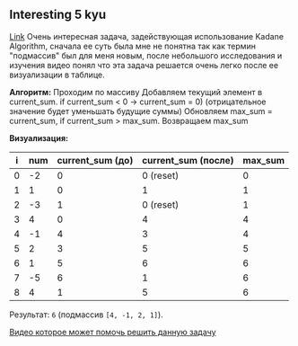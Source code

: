 ## Interesting 5 kyu
[Link](https://www.codewars.com/kata/54521e9ec8e60bc4de000d6c "Link")
Очень интересная задача, задействующая использование Kadane Algorithm, сначала ее суть была мне не понятна так как термин "подмассив" был для меня новым, после небольшого исследования и изучения видео понял что эта задача решается очень легко после ее визуализации в таблице.

**Алгоритм:**
Проходим по массиву
Добавляем текущий элемент в current_sum.
if current_sum < 0 -> current_sum = 0) (отрицательное значение будет уменьшать будущие суммы)
Обновляем max_sum = current_sum, if current_sum > max_sum.
Возвращаем max_sum 

**Визуализация:**

| i | num  | current_sum (до) | current_sum (после) | max_sum |
|---|------|----------------|-----------------|--------|
| 0 | -2   | 0              | 0 (reset)       | 0      |
| 1 | 1    | 0              | 1               | 1      |
| 2 | -3   | 1              | 0 (reset)       | 1      |
| 3 | 4    | 0              | 4               | 4      |
| 4 | -1   | 4              | 3               | 4      |
| 5 | 2    | 3              | 5               | 5      |
| 6 | 1    | 5              | 6               | 6      |
| 7 | -5   | 6              | 1               | 6      |
| 8 | 4    | 1              | 5               | 6      |

Результат: `6` (подмассив `[4, -1, 2, 1]`).

[Видео которое может помочь решить данную задачу](https://www.youtube.com/watch?v=86CQq3pKSUw "youtube")
